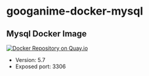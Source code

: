 # googanime-docker-mysql

## Mysql Docker Image

[![Docker Repository on Quay.io](https://quay.io/repository/googanime/docker-mysql/status "Docker Repository on Quay.io")](https://quay.io/repository/googanime/docker-mysql)

* Version: 5.7
* Exposed port: 3306